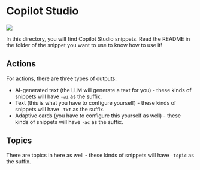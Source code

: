 # Copilot Studio

![](../assets/CopilotStudio.Scalable.svg)

In this directory, you will find Copilot Studio snippets. Read the README in the folder of the snippet you want to use to know how to use it!

## Actions

For actions, there are three types of outputs:

* AI-generated text (the LLM will generate a text for you) - these kinds of snippets will have `-ai` as the suffix.
* Text (this is what you have to configure yourself) - these kinds of snippets will have `-txt` as the suffix.
* Adaptive cards (you have to configure this yourself as well) - these kinds of snippets will have `-ac` as the suffix.

## Topics

There are topics in here as well - these kinds of snippets will have `-topic` as the suffix.
